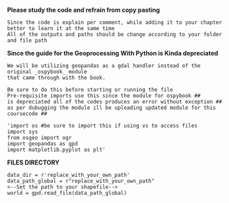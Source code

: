 
**Please study the code and refrain from copy pasting**

    Since the code is explain per comment, while adding it to your chapter better to learn it at the same time
    All of the outputs and paths should be change according to your folder and file path

**Since the guide for the Geoprocessing With Python is Kinda depreciated**

    We will be utilizing geopandas as a gdal handler instead of the original _ospybook_ module
    that came through with the book. 

    Be sure to do this before starting or running the file
    Pre-requisite imports use this since the module for ospybook ##
    is depreciated all of the codes produces an error without exception ##
    as per dubugging the module ill be uploading updated module for this coursecode ##

    'import os #be sure to import this if using vs to access files
    import sys
    from osgeo import ogr 
    import geopandas as gpd
    import matplotlib.pyplot as plt'


**FILES DIRECTORY**

    data_dir = r'replace_with_your_own_path'
    data_path_global = r"replace_with_your_own_path"
    <--Set the path to your shapefile-->
    world = gpd.read_file(data_path_global)



